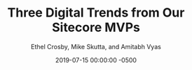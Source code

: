 ---
layout: post
title: "Three Digital Trends from Our Sitecore MVPs"
date:   2019-07-15 00:00:00 -0500
categories: sitecore
tags: sitecore mvp
author: Ethel Crosby, Mike Skutta, and Amitabh Vyas
target: https://www.onenorth.com/blog/post/three-digital-trends-from-our-sitecore-mvps
excerpt: Last month, Sitecore officially opened registration for the 2019 Sitecore Symposium, Human Connections in a Digital World. Our team cannot wait until November! The Symposium has always proved to be an excellent forum for connecting with the Sitecore community of developers, partners and clients, as well as educating ourselves on what’s to come, both within the platform and in the overall marketplace.  As we anxiously await our trip to Orlando, we sat down with our Sitecore MVPs – Ethel Crosby, director of technology operations and offerings; Mike Skutta, architect; and Amitabh Vyas, technical architect – to discuss recent trends and challenges in the digital space; cybersecurity, headless architecture and personalization. Our MVPs also revealed an “insider view” of Sitecore’s latest offerings and how to best take advantage of the platform.
---